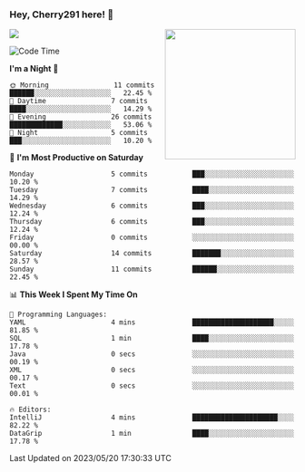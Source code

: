 ### Hey, Cherry291 here! 👋

![](https://metrics.lecoq.io/cherry291?template=classic&config.timezone=Asia%2FShanghai)
<img align='right' src="https://media.giphy.com/media/M9gbBd9nbDrOTu1Mqx/giphy.gif" width="230">
<!-- ![](https://github-readme-stats-ouuan.vercel.app/api?username=cherry291&theme=dark&show_icons=true) -->

<!--START_SECTION:waka-->
![Code Time](http://img.shields.io/badge/Code%20Time-5%20mins-blue)

**I'm a Night 🦉** 

```text
🌞 Morning                11 commits          ██████░░░░░░░░░░░░░░░░░░░   22.45 % 
🌆 Daytime                7 commits           ████░░░░░░░░░░░░░░░░░░░░░   14.29 % 
🌃 Evening                26 commits          █████████████░░░░░░░░░░░░   53.06 % 
🌙 Night                  5 commits           ███░░░░░░░░░░░░░░░░░░░░░░   10.20 % 
```
📅 **I'm Most Productive on Saturday** 

```text
Monday                   5 commits           ███░░░░░░░░░░░░░░░░░░░░░░   10.20 % 
Tuesday                  7 commits           ████░░░░░░░░░░░░░░░░░░░░░   14.29 % 
Wednesday                6 commits           ███░░░░░░░░░░░░░░░░░░░░░░   12.24 % 
Thursday                 6 commits           ███░░░░░░░░░░░░░░░░░░░░░░   12.24 % 
Friday                   0 commits           ░░░░░░░░░░░░░░░░░░░░░░░░░   00.00 % 
Saturday                 14 commits          ███████░░░░░░░░░░░░░░░░░░   28.57 % 
Sunday                   11 commits          ██████░░░░░░░░░░░░░░░░░░░   22.45 % 
```


📊 **This Week I Spent My Time On** 

```text
💬 Programming Languages: 
YAML                     4 mins              ████████████████████░░░░░   81.85 % 
SQL                      1 min               ████░░░░░░░░░░░░░░░░░░░░░   17.78 % 
Java                     0 secs              ░░░░░░░░░░░░░░░░░░░░░░░░░   00.19 % 
XML                      0 secs              ░░░░░░░░░░░░░░░░░░░░░░░░░   00.17 % 
Text                     0 secs              ░░░░░░░░░░░░░░░░░░░░░░░░░   00.01 % 

🔥 Editors: 
IntelliJ                 4 mins              █████████████████████░░░░   82.22 % 
DataGrip                 1 min               ████░░░░░░░░░░░░░░░░░░░░░   17.78 % 
```


 Last Updated on 2023/05/20 17:30:33 UTC
<!--END_SECTION:waka-->

<!--
**Cherry291/cherry291** is a ✨ _special_ ✨ repository because its `README.md` (this file) appears on your GitHub profile.

Here are some ideas to get you started:

- 🔭 I’m currently working on ...
- 🌱 I’m currently learning ...
- 👯 I’m looking to collaborate on ...
- 🤔 I’m looking for help with ...
- 💬 Ask me about ...
- 📫 How to reach me: ...
- 😄 Pronouns: ...
- ⚡ Fun fact: ...
-->

